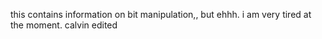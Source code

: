this contains information on bit manipulation,, but ehhh. i am very tired at the moment. calvin edited
